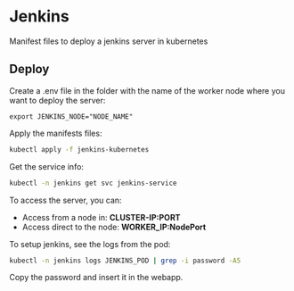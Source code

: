# Jenkins 

Manifest files to deploy a jenkins server in kubernetes

## Deploy

Create a .env file in the folder with the name of the worker node where you want to deploy the server:
```
export JENKINS_NODE="NODE_NAME"
```

Apply the manifests files:
```bash
kubectl apply -f jenkins-kubernetes
```

Get the service info:
```bash
kubectl -n jenkins get svc jenkins-service
```

To access the server, you can:
- Access from a node in: **CLUSTER-IP:PORT**
- Access direct to the node: **WORKER_IP:NodePort**

To setup jenkins, see the logs from the pod:
```bash
kubectl -n jenkins logs JENKINS_POD | grep -i password -A5
```

Copy the password and insert it in the webapp.